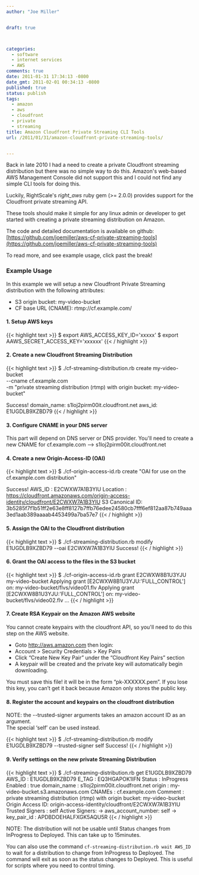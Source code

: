 ```yaml
---
author: "Joe Miller"


draft: true



categories:
  - software
  - internet services
  - AWS
comments: true
date: 2011-01-31 17:34:13 -0800
date_gmt: 2011-02-01 00:34:13 -0800
published: true
status: publish
tags:
  - amazon
  - aws
  - cloudfront
  - private
  - streaming
title: Amazon Cloudfront Private Streaming CLI Tools
url: /2011/01/31/amazon-cloudfront-private-streaming-tools/


---
```


Back in late 2010 I had a need to create a private Cloudfront streaming distribution but there was no simple way to do this. Amazon's web-based AWS Management Console did not support this and I could not find any simple CLI tools for doing this.

Luckily, RightScale's _right\_aws_ ruby gem (>= 2.0.0) provides support for the Cloudfront private streaming API.

These tools should make it simple for any linux admin or developer to get started with creating a private streaming distribution on Amazon.

<!--more-->

The code and detailed documentation is available on github:
 [https://github.com/joemiller/aws-cf-private-streaming-tools](https://github.com/joemiller/aws-cf-private-streaming-tools)

To read more, and see example usage, click past the break!

### Example Usage

In this example we will setup a new Cloudfront Private Streaming distribution with the following attributes:

- S3 origin bucket: my-video-bucket
- CF base URL (CNAME): rtmp://cf.example.com/

#### 1. Setup AWS keys

{{< highlight text >}}
$ export AWS_ACCESS_KEY_ID='xxxxx'
$ export AAWS_SECRET_ACCESS_KEY='xxxxxx'
{{< / highlight >}}

#### 2. Create a new Cloudfront Streaming Distribution

{{< highlight text >}}
$ ./cf-streaming-distribution.rb create my-video-bucket \
    --cname cf.example.com \
    -m "private streaming distribution (rtmp) with origin bucket: my-video-bucket"


 Success!
 domain_name: s1loj2pirm00it.cloudfront.net
 aws_id: E1UGDLB9XZBD79
{{< / highlight >}}

#### 3. Configure CNAME in your DNS server

This part will depend on DNS server or DNS provider. You'll need to create a new CNAME for cf.example.com --> s1loj2pirm00it.cloudfront.net

#### 4. Create a new Origin-Access-ID (OAI)

{{< highlight text >}}
$ ./cf-origin-access-id.rb create "OAI for use on the cf.example.com distribution"


 Success!
 AWS_ID : E2CWXW7A1B3YIU
 Location : https://cloudfront.amazonaws.com/origin-access-identity/cloudfront/E2CWXW7A1B3YIU
 S3 Canonical ID: 3b5285f7f1b51ff2e63e8ff8127b7ffb76edee24580cb7fff6ef812aa87b749aaa3ed1aab389aaaab4453499a7ba57e7
{{< / highlight >}}

#### 5. Assign the OAI to the Cloudfront distribution

{{< highlight text >}}
$ ./cf-streaming-distribution.rb modify E1UGDLB9XZBD79 --oai E2CWXW7A1B3YIU
 Success!
{{< / highlight >}}

#### 6. Grant the OAI access to the files in the S3 bucket

{{< highlight text >}}
$ ./cf-origin-access-id.rb grant E2CWXW8B1U3YJU my-video-bucket
 Applying grant [E2CWXW8B1U3YJU:'FULL_CONTROL'] on: my-video-bucket/flvs/video01.flv
 Applying grant [E2CWXW8B1U3YJU:'FULL_CONTROL'] on: my-video-bucket/flvs/video02.flv
...
{{< / highlight >}}

#### 7. Create RSA Keypair on the Amazon AWS website

You cannot create keypairs with the cloudfront API, so you'll need to do this step on the AWS website.

- Goto http://aws.amazon.com then login:
- Account > Security Credentials > Key Pairs
- Click “Create New Key Pair” under the “Cloudfront Key Pairs” section
- A keypair will be created and the private key will automatically begin downloading.

You must save this file! it will be in the form “pk-XXXXXX.pem”. If you lose this key, you can’t get it back because Amazon only stores the public key.

#### 8. Register the account and keypairs on the cloudfront distribution

NOTE: the --trusted-signer arguments takes an amazon account ID as an argument.  
The special ‘self’ can be used instead.

{{< highlight text >}}
$ ./cf-streaming-distribution.rb modify E1UGDLB9XZBD79 --trusted-signer self
 Success!
{{< / highlight >}}

#### 9. Verify settings on the new private Streaming Distribution

{{< highlight text >}}
$ ./cf-streaming-distribution.rb get E1UGDLB9XZBD79
 AWS_ID : E1UGDLB9XZBD79
 E_TAG : EQ3HGAPOK1IFN
 Status : InProgress
 Enabled : true
 domain_name : s1loj2pirm00it.cloudfront.net
 origin : my-video-bucket.s3.amazonaws.com
 CNAMEs : cf.example.com
 Comment : private streaming distribution (rtmp) with origin bucket: my-video-bucket
 Origin Access ID: origin-access-identity/cloudfront/E2CWXW7A1B3YIU
 Trusted Signers : self
 Active Signers:
     -> aws_account_number: self
          -> key_pair_id : APDBDOEHALFXGK5AQU5R
{{< / highlight >}}

NOTE: The distribution will not be usable until Status changes from InProgress to Deployed. This can take up to 15minutes.

You can also use the command `cf-streaming-distribution.rb wait AWS_ID` to wait for a distribution to change from InProgress to Deployed. The command will exit as soon as the status changes to Deployed. This is useful for scripts where you need to control timing.
